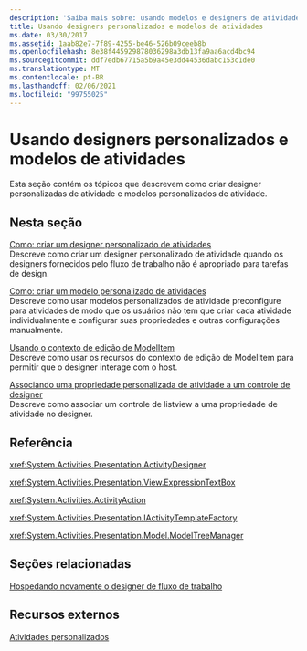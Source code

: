 ```yaml
---
description: 'Saiba mais sobre: usando modelos e designers de atividades personalizados'
title: Usando designers personalizados e modelos de atividades
ms.date: 03/30/2017
ms.assetid: 1aab82e7-7f89-4255-be46-526b09ceeb8b
ms.openlocfilehash: 8e38f445929878036298a3db13fa9aa6acd4bc94
ms.sourcegitcommit: ddf7edb67715a5b9a45e3dd44536dabc153c1de0
ms.translationtype: MT
ms.contentlocale: pt-BR
ms.lasthandoff: 02/06/2021
ms.locfileid: "99755025"
---
```

# <a name="using-custom-activity-designers-and-templates"></a>Usando designers personalizados e modelos de atividades

Esta seção contém os tópicos que descrevem como criar designer personalizadas de atividade e modelos personalizados de atividade.  
  
## <a name="in-this-section"></a>Nesta seção  

 [Como: criar um designer personalizado de atividades](how-to-create-a-custom-activity-designer.md)  
 Descreve como criar um designer personalizado de atividade quando os designers fornecidos pelo fluxo de trabalho não é apropriado para tarefas de design.  
  
 [Como: criar um modelo personalizado de atividades](how-to-create-a-custom-activity-template.md)  
 Descreve como usar modelos personalizados de atividade preconfigure para atividades de modo que os usuários não tem que criar cada atividade individualmente e configurar suas propriedades e outras configurações manualmente.  
  
 [Usando o contexto de edição de ModelItem](using-the-modelitem-editing-context.md)  
 Descreve como usar os recursos do contexto de edição de ModelItem para permitir que o designer interage com o host.  
  
 [Associando uma propriedade personalizada de atividade a um controle de designer](binding-a-custom-activity-property-to-a-designer-control.md)  
 Descreve como associar um controle de listview a uma propriedade de atividade no designer.  
  
## <a name="reference"></a>Referência  

 <xref:System.Activities.Presentation.ActivityDesigner>  
  
 <xref:System.Activities.Presentation.View.ExpressionTextBox>  
  
 <xref:System.Activities.ActivityAction>  
  
 <xref:System.Activities.Presentation.IActivityTemplateFactory>  
  
 <xref:System.Activities.Presentation.Model.ModelTreeManager>  
  
## <a name="related-sections"></a>Seções relacionadas  

 [Hospedando novamente o designer de fluxo de trabalho](rehosting-the-workflow-designer.md)  
  
## <a name="external-resources"></a>Recursos externos  

 [Atividades personalizados](./samples/custom-activities.md)
